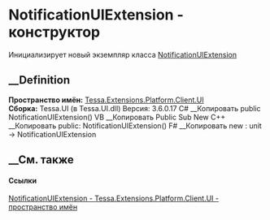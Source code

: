 # NotificationUIExtension - конструктор
Инициализирует новый экземпляр класса
[NotificationUIExtension](T_Tessa_Extensions_Platform_Client_UI_NotificationUIExtension.htm)
##  __Definition
 **Пространство имён:**
[Tessa.Extensions.Platform.Client.UI](N_Tessa_Extensions_Platform_Client_UI.htm)  
 **Сборка:** Tessa.UI (в Tessa.UI.dll) Версия: 3.6.0.17
C# __Копировать
     public NotificationUIExtension()
VB __Копировать
     Public Sub New
C++ __Копировать
     public:
    NotificationUIExtension()
F# __Копировать
     new : unit -> NotificationUIExtension
##  __См. также
#### Ссылки
[NotificationUIExtension -
](T_Tessa_Extensions_Platform_Client_UI_NotificationUIExtension.htm)
[Tessa.Extensions.Platform.Client.UI - пространство
имён](N_Tessa_Extensions_Platform_Client_UI.htm)
